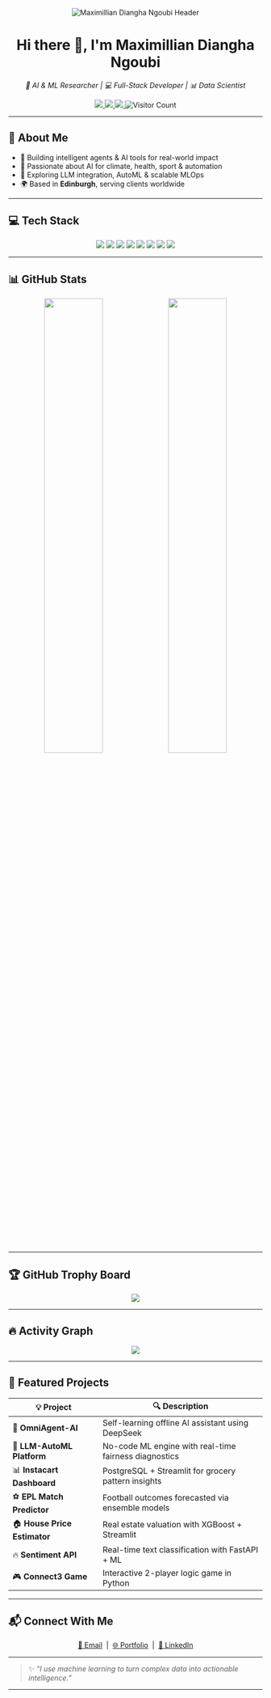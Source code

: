 <p align="center">
  <img src="/mnt/data/A_header_graphic_introduces_Maximillian_Diangha_Ng.png" alt="Maximillian Diangha Ngoubi Header" />
</p>

<h1 align="center">Hi there 👋, I'm Maximillian Diangha Ngoubi</h1>

<p align="center">
  <em>🧠 AI & ML Researcher | 💻 Full-Stack Developer | 📊 Data Scientist</em>
</p>

<p align="center">
  <a href="mailto:ngoubimaximillian12@gmail.com">
    <img src="https://img.shields.io/badge/Email-Drop%20a%20message-blue?style=for-the-badge&logo=gmail" />
  </a>
  <a href="https://www.linkedin.com/in/diangha-ngoubi-42a49b281/">
    <img src="https://img.shields.io/badge/LinkedIn-Connect-blue?style=for-the-badge&logo=linkedin" />
  </a>
  <a href="https://www.maximillian.pro/">
    <img src="https://img.shields.io/badge/Portfolio-Visit-lightgrey?style=for-the-badge&logo=google-chrome" />
  </a>
  <img src="https://komarev.com/ghpvc/?username=ngoubimaximillian12&style=for-the-badge&color=blue" alt="Visitor Count" />
</p>

---

## 🚀 About Me

- 🤖 Building intelligent agents & AI tools for real-world impact  
- 🧠 Passionate about AI for climate, health, sport & automation  
- 🌱 Exploring LLM integration, AutoML & scalable MLOps  
- 🌍 Based in **Edinburgh**, serving clients worldwide  

---

## 💻 Tech Stack

<p align="center">
  <img src="https://img.shields.io/badge/Python-181717?style=for-the-badge&logo=python" />
  <img src="https://img.shields.io/badge/R-276DC3?style=for-the-badge&logo=r" />
  <img src="https://img.shields.io/badge/Java-007396?style=for-the-badge&logo=java" />
  <img src="https://img.shields.io/badge/Flask-000?style=for-the-badge&logo=flask" />
  <img src="https://img.shields.io/badge/FastAPI-009688?style=for-the-badge&logo=fastapi" />
  <img src="https://img.shields.io/badge/Streamlit-FF4B4B?style=for-the-badge&logo=streamlit" />
  <img src="https://img.shields.io/badge/PostgreSQL-336791?style=for-the-badge&logo=postgresql" />
  <img src="https://img.shields.io/badge/HTML5-E34F26?style=for-the-badge&logo=html5" />
</p>

---

## 📊 GitHub Stats

<p align="center">
  <img width="48%" src="https://github-readme-stats.vercel.app/api?username=ngoubimaximillian12&show_icons=true&theme=tokyonight&count_private=true" />
  <img width="48%" src="https://github-readme-stats.vercel.app/api/top-langs/?username=ngoubimaximillian12&layout=compact&theme=tokyonight" />
</p>

---

## 🏆 GitHub Trophy Board

<p align="center">
  <img src="https://github-profile-trophy.vercel.app/?username=ngoubimaximillian12&theme=onedark&row=1&column=6" />
</p>

---

## 🔥 Activity Graph

<p align="center">
  <img src="https://github-readme-activity-graph.cyclic.app/graph?username=ngoubimaximillian12&theme=tokyo-night&hide_border=true" />
</p>

---

## 🚧 Featured Projects

| 💡 Project                     | 🔍 Description                                                               |
|-------------------------------|------------------------------------------------------------------------------|
| 🔬 **OmniAgent-AI**           | Self-learning offline AI assistant using DeepSeek                           |
| 🧠 **LLM-AutoML Platform**    | No-code ML engine with real-time fairness diagnostics                        |
| 📊 **Instacart Dashboard**    | PostgreSQL + Streamlit for grocery pattern insights                         |
| ⚽ **EPL Match Predictor**    | Football outcomes forecasted via ensemble models                            |
| 🏠 **House Price Estimator**  | Real estate valuation with XGBoost + Streamlit                              |
| 🔥 **Sentiment API**          | Real-time text classification with FastAPI + ML                             |
| 🎮 **Connect3 Game**          | Interactive 2-player logic game in Python                                   |

---

## 📬 Connect With Me

<p align="center">
  <a href="mailto:ngoubimaximillian12@gmail.com">📧 Email</a> &nbsp;|&nbsp;
  <a href="https://www.maximillian.pro/">🌐 Portfolio</a> &nbsp;|&nbsp;
  <a href="https://www.linkedin.com/in/diangha-ngoubi-42a49b281/">💼 LinkedIn</a>
</p>

---

> ✨ _“I use machine learning to turn complex data into actionable intelligence.”_

---

